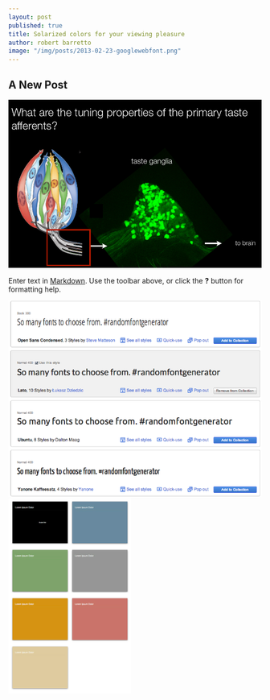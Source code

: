 ```yaml
---
layout: post
published: true
title: Solarized colors for your viewing pleasure
author: robert barretto
image: "/img/posts/2013-02-23-googlewebfont.png"
---
```


## A New Post
![2013-03-23-helvetica-neue.png](/img/posts/2013-03-23-helvetica-neue.png)


Enter text in [Markdown](http://daringfireball.net/projects/markdown/). Use the toolbar above, or click the **?** button for formatting help.

![2013-02-23-googlewebfont.png](/img/posts/2013-02-23-googlewebfont.png)
![ge](/img/posts/2014-03-22-keynote-colors.png)